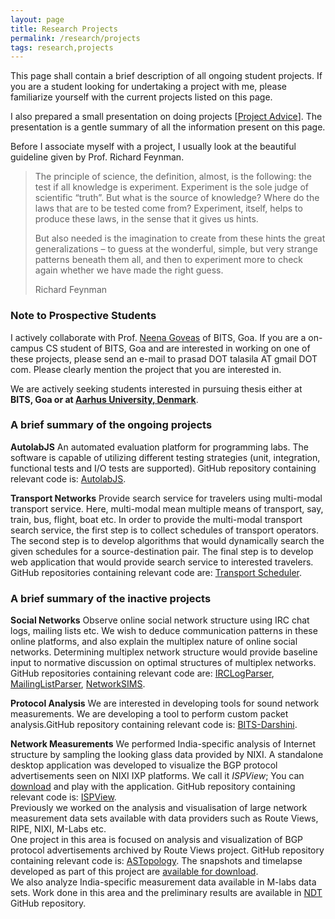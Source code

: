 ```yaml
---
layout: page
title: Research Projects
permalink: /research/projects
tags: research,projects
---
```


This page shall contain a brief description of all ongoing student projects. If you are a student looking for undertaking a project with me, please familiarize yourself with the current projects listed on this page.

I also prepared a small presentation on doing projects [[Project Advice](https://www.dropbox.com/s/b1tea4bpsd0fekd/project_advice.pdf?dl=1)]. The presentation is a gentle summary of all the information present on this page.

Before I associate myself with a project, I usually look at the beautiful guideline given by Prof. Richard Feynman.

> The principle of science, the definition, almost, is the following: the test if all knowledge is experiment. Experiment is the sole judge of scientific “truth”. But what is the source of knowledge? Where do the laws that are to be tested come from? Experiment, itself, helps to produce these laws, in the sense that it gives us hints.
>
> But also needed is the imagination to create from these hints the great generalizations – to guess at the wonderful, simple, but very strange patterns beneath them all, and then to experiment more to check again whether we have made the right guess.
>
> Richard Feynman


### Note to Prospective Students ###
I actively collaborate with Prof. [Neena Goveas](https://www.bits-pilani.ac.in/goa/neena/profile) of BITS, Goa. If you are a on-campus CS student of BITS, Goa and are interested in working on one of these projects, please send an e-mail to prasad DOT talasila AT gmail DOT com. Please clearly mention the project that you are interested in.

We are actively seeking students interested in pursuing thesis either at __BITS, Goa or at [Aarhus University, Denmark](http://www.au.dk/en)__.

### A brief summary of the ongoing projects ###
**AutolabJS** An automated evaluation platform for programming labs. The software is capable of utilizing different testing strategies (unit, integration, functional tests and I/O tests are supported). GitHub repository containing relevant code is: [AutolabJS](https://github.com/AutolabJS/AutolabJS).

**Transport Networks** Provide search service for travelers using multi-modal transport service. Here, multi-modal mean multiple means of transport, say, train, bus, flight, boat etc. In order to provide the multi-modal transport search service, the first step is to collect schedules of transport operators. The second step is to develop algorithms that would dynamically search the given schedules for a source-destination pair. The final step is to develop web application that would provide search service to interested travelers.  
GitHub repositories containing relevant code are: [Transport Scheduler](https://github.com/prasadtalasila/TransportScheduler).



### A brief summary of the inactive projects ###

**Social Networks** Observe online social network structure using IRC chat logs, mailing lists etc. We wish to deduce communication patterns in these online platforms, and also explain the multiplex nature of online social networks. Determining multiplex network structure would provide baseline input to normative discussion on optimal structures of multiplex networks. GitHub repositories containing relevant code are: [IRCLogParser](https://github.com/prasadtalasila/IRCLogParser), [MailingListParser](https://github.com/prasadtalasila/MailingListParser), [NetworkSIMS](https://github.com/prasadtalasila/NetworkSIMS).

**Protocol Analysis** We are interested in developing tools for sound network measurements. We are developing a tool to perform custom packet analysis.GitHub repository containing relevant code is: [BITS-Darshini](https://github.com/prasadtalasila/BITS-Darshini).

**Network Measurements** We performed India-specific analysis of Internet structure by sampling the looking glass data provided by NIXI. A standalone desktop application was developed to visualize the BGP protocol advertisements seen on NIXI IXP platforms. We call it _ISPView_; You can [download](https://www.dropbox.com/sh/miv96rejesop5gm/AAC9e60sVU4XIyo2kW0ZF7gJa?dl=0) and play with the application. GitHub repository containing relevant code is: [ISPView](https://github.com/prasadtalasila/ISPView).  
Previously we worked on the analysis and visualisation of large network measurement data sets available with data providers such as Route Views, RIPE, NIXI, M-Labs etc.  
One project in this area is focused on analysis and visualization of BGP protocol advertisements archived by Route Views project. GitHub repository containing relevant code is:&nbsp;[ASTopology](https://github.com/prasadtalasila/ASTopology). The snapshots and timelapse developed as part of this project are [available for download](https://www.dropbox.com/sh/nmuqt04obmxglkn/AABwKDgEZYAQmSoLG46SobYia?dl=0).  
We also analyze India-specific measurement data available in M-labs data sets. Work done in this area and the preliminary results are available in [NDT](https://github.com/prasadtalasila/NDT) GitHub repository.
